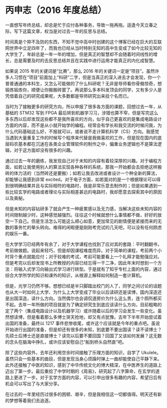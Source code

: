 # 丙申志（2016 年度总结）


一直想写年终总结，却总是忙于应付各种事务，导致一拖再拖。适逢今天立春之际，写下这篇文章，权当是对过去一年的反思与总结。

时间真是个猝不及防的东西，不知不觉中高中时创建的这个博客已经在巨大的互联网世界中立足四年了，而我也已经从当时特别无知的高中生变成了如今比较无知的大学生了，年龄总是一年一年的增加，但是真正的智慧却不会随着时间线性的增长，总是需要及时的去反思总结并且在实践中进行运用才能真正的内化成智慧。

如果说 2015 年的关键词是“比赛”，那么 2016 年的关键词一定是“项目”。虽然许多人习惯在“项目”前面加上“科研”二字，但是当真正的深入进去才会发现，你一个普普通通的本科生，又怎么可能做的了什么科研呢？无非是导师看你骨骼惊奇，想锻炼锻炼你，顺便让你搬搬砖罢了。再说那么多本科发顶会的同学，又有多少人是凭借着自己的研究成果呢，大多数都是导师研究出来挂个名而已。

当时为了接触更多的研究方向，所以申报了很多各方面的课题，回想过去一年，从基础的 STM32 写到 FPGA 最后转到机器学习习，涉猎也算不窄，但是写完这么多东西以后却发现这些都不是我所喜欢的方向，似乎自己更喜欢的是集成电路设计方面的内容，而不是从小就开始学的编程。经常会有学长和我交流的时候问我，为什么代码基础这么好，不报就可以，或者说不走计算机科学（CS）方向。我感觉当遇到大量重复工作的时候写个程序来代替是我做喜欢的工作，但是现在国内的底层码农基本都在沉迷在各类企业管理软件的制作之中，偏重业务逻辑也不是算法逻辑，对于这方面却没有很多的兴趣。

通过过去一年的磨练，我发现自己对于未知的内容有着较深厚的兴趣。对于编程方面，如若让我使用别人的算法实现各种各样的系统，那我一开始都会去拒绝这样搬砖的体力活的（当然砖还是要搬）；如若让我去改进或者设计一个种全新的算法，却能够让我感到非常 excited。对于电子方面，如若面对的是一个根据理论可以得到很明确结果并且与实际相符的电路时，我是非常乐意去制作的；但是如果遇到一些比较玄学的电路或者理论与实际相差甚远的电路时，我却愿意去探索其中的原因以及奥秘。

但是未知的内容钻研多了就会产生一种疲累感以及无力感，当解决这些未知内容的时间限制越少时，这种感觉越强烈。往往这个时候就想什么事情都不做，好好的放空一下自己。但是生活怎么可能这么顺心如意，更加常见的剧情便是紧接而来的无数的事务忙的晕头转向。难得的闲暇便是刚刚考完试的几天吧，可以没有任何顾虑的娱乐一番。

在大学学习已经两年有余了，对于大学课程也找到了应对其的套路：平时翻翻书，考前做做题。说起来轻巧，但是却因课程难度而异。对于简单的课程，考前两个小时背个重点就能应付；对于较难的考试，考前可能要看上一个礼拜才能勉强应对。但是考完以后却发现书上所教授的内容已经忘得一干二净，因此年末时想到一个方法：将输入式学习向输出式学习进行转型。于是就有了知乎专栏上面的内容，通过综合大学所学的知识和课外的知识，从根源上解释如何制造一套计算机。

但是，光学习仍然不够。想想已经是半只脚踏出校门的人了，同学之间讨论的话题也从大一时如何上大学、为什么上大学变成了毕业以后读研还是读博，国内深造还是出国深造，读什么方向。当然偶尔也会调侃道房价为什么这么贵，连个厕所都买不起。去年一年所做的项目就是为了确定研究生到底应该读什么方向，目前粗略的定了两个（集成电路设计以及机器学习）或许随着以后的学习会发生一些变化。虽然想读博，但是看着那么多博士哭天抢地，却又有点犹豫。去年下半年开始尝试着出国的准备，最终以 1217 事件悲惨收尾，或许这个应该就是今年的重点吧。虽说开始进行出国的准备，但是却还有很多的未知，到底要不要出国读？读不读博士？先硕士后博士还是直接博士？读完以后要不要回国？回国了又该如何发展？这无数的念头在脑海中挣扎，或许应该安慰自己“船到桥头自然直”吧。

除了这些内容外，去年还利用空余时间接触了乐理方面的知识，自学了 Ukulele。虽然只会一些基本的曲目，但是发现当身心烦躁时弹上一曲却能使自己平静下来。此外还接触了中医的知识，感到了中华传统文化的博大精深，在中医养生的道路上迈出了第一步。最后重拾了中学时期的《周易》，研究起了八字算命，在玄学的道路上更进了一步。对于玄学方面的内容，可以引申出很多有趣的内容，希望日后有机会可以写出了与大家分享。

在过去的一年里经历过很多的困顿、艰辛，但是我相信这一切都值得。明天还有新的梦想等着我们去追逐。
